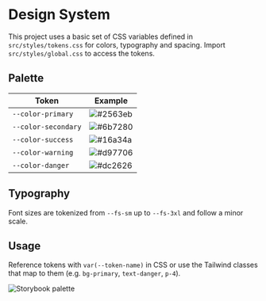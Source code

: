 # Design System

This project uses a basic set of CSS variables defined in `src/styles/tokens.css` for colors, typography and spacing. Import `src/styles/global.css` to access the tokens.

## Palette

| Token | Example |
|-------|--------|
| `--color-primary` | ![#2563eb](https://via.placeholder.com/15/2563eb/000000?text=+) |
| `--color-secondary` | ![#6b7280](https://via.placeholder.com/15/6b7280/000000?text=+) |
| `--color-success` | ![#16a34a](https://via.placeholder.com/15/16a34a/000000?text=+) |
| `--color-warning` | ![#d97706](https://via.placeholder.com/15/d97706/000000?text=+) |
| `--color-danger` | ![#dc2626](https://via.placeholder.com/15/dc2626/000000?text=+) |

## Typography

Font sizes are tokenized from `--fs-sm` up to `--fs-3xl` and follow a minor scale.

## Usage

Reference tokens with `var(--token-name)` in CSS or use the Tailwind classes that map to them (e.g. `bg-primary`, `text-danger`, `p-4`).

![Storybook palette](design-system.png)
